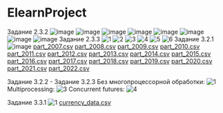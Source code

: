 # ElearnProject
Задание 2.3.2
![image](https://user-images.githubusercontent.com/116442756/205296734-400047ff-cd9b-4bed-8853-fa6ada6ee952.png)
![image](https://user-images.githubusercontent.com/116442756/205296996-462a238a-fb3c-4739-8733-70b53950e4f2.png)
![image](https://user-images.githubusercontent.com/116442756/205297054-cef64a84-acea-4a3d-a4c8-a447e35d8178.png)
![image](https://user-images.githubusercontent.com/116442756/205297085-1e0f2e3a-b833-4b9f-a3af-672b00667180.png)
![image](https://user-images.githubusercontent.com/116442756/205297150-1b6a620f-307b-406a-9cec-990bf78fb7e7.png)
![image](https://user-images.githubusercontent.com/116442756/205306853-69daa6c3-44e4-4f1c-88da-450fc19bddea.png)
![image](https://user-images.githubusercontent.com/116442756/205306915-e123f71d-65ee-453b-a180-71d2c7bc29f1.png)
![image](https://user-images.githubusercontent.com/116442756/205306666-6a9409c4-5f69-44e5-a01f-0b8bf15dd6cf.png)
Задание 2.3.3
![1](https://user-images.githubusercontent.com/116442756/205447240-7370bd1c-f894-4906-aca7-d67b07c31bbd.png)
![2](https://user-images.githubusercontent.com/116442756/205447244-ca816d88-b412-4c2e-a0bc-56e841dc7c34.png)
![3](https://user-images.githubusercontent.com/116442756/205447247-bca9d4f5-169d-4ba9-9a9d-2c6d7909f360.png)
![4](https://user-images.githubusercontent.com/116442756/205447249-ba05aa4b-084c-442c-98bc-26a54742324e.png)
![5](https://user-images.githubusercontent.com/116442756/205447253-0b2b5599-8927-4979-b39b-f6e6692a1f5a.png)
![6](https://user-images.githubusercontent.com/116442756/205447255-d014c2f4-92cc-40c5-8fd3-86b83db5bf2b.png)
Задание 3.2.1
![image](https://user-images.githubusercontent.com/116442756/206854936-da339dcf-4f29-465d-ab00-8c10fc2ca64f.png)
[part_2007.csv](https://github.com/MpirtGod/ElearnProject/files/10168990/part_2007.csv)
[part_2008.csv](https://github.com/MpirtGod/ElearnProject/files/10168991/part_2008.csv)
[part_2009.csv](https://github.com/MpirtGod/ElearnProject/files/10168993/part_2009.csv)
[part_2010.csv](https://github.com/MpirtGod/ElearnProject/files/10168995/part_2010.csv)
[part_2011.csv](https://github.com/MpirtGod/ElearnProject/files/10168996/part_2011.csv)
[part_2012.csv](https://github.com/MpirtGod/ElearnProject/files/10168997/part_2012.csv)
[part_2013.csv](https://github.com/MpirtGod/ElearnProject/files/10168998/part_2013.csv)
[part_2014.csv](https://github.com/MpirtGod/ElearnProject/files/10169000/part_2014.csv)
[part_2015.csv](https://github.com/MpirtGod/ElearnProject/files/10169002/part_2015.csv)
[part_2016.csv](https://github.com/MpirtGod/ElearnProject/files/10169004/part_2016.csv)
[part_2017.csv](https://github.com/MpirtGod/ElearnProject/files/10169005/part_2017.csv)
[part_2018.csv](https://github.com/MpirtGod/ElearnProject/files/10169006/part_2018.csv)
[part_2019.csv](https://github.com/MpirtGod/ElearnProject/files/10169009/part_2019.csv)
[part_2020.csv](https://github.com/MpirtGod/ElearnProject/files/10169011/part_2020.csv)
[part_2021.csv](https://github.com/MpirtGod/ElearnProject/files/10169014/part_2021.csv)
[part_2022.csv](https://github.com/MpirtGod/ElearnProject/files/10169015/part_2022.csv)

Задание 3.2.2 - Задание 3.2.3
Без многопроцессорной обработки: 
![1](https://user-images.githubusercontent.com/116442756/206854090-dff96cc0-3c6b-40de-928e-7017f08af587.png)
Multiprocessing:
![3](https://user-images.githubusercontent.com/116442756/206854107-a1e8253b-507c-4148-86c3-cbbc1791c58e.png)
Concurrent futures:
![4](https://user-images.githubusercontent.com/116442756/206854865-3dd4161a-1acc-486e-864e-222e700c4575.png)

Задание 3.3.1
![1](https://user-images.githubusercontent.com/116442756/208743603-8199d381-848c-4200-9afa-fa6cf79f76b1.png)
[currency_data.csv](https://github.com/MpirtGod/ElearnProject/files/10277042/currency_data.csv)

